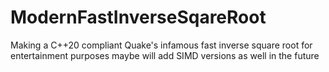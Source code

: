 # ModernFastInverseSqareRoot
Making a C++20 compliant Quake's infamous fast inverse square root for entertainment purposes maybe will add SIMD versions as well in the future
